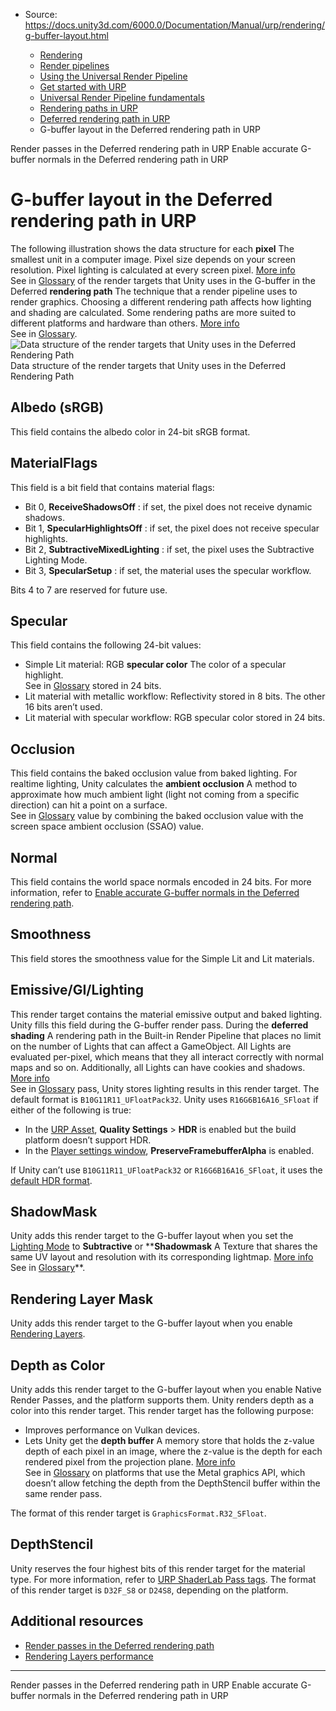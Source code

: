 * Source: https://docs.unity3d.com/6000.0/Documentation/Manual/urp/rendering/g-buffer-layout.html

  * [Rendering](https://docs.unity3d.com/6000.0/Documentation/Manual/rendering-and-post-processing.html)
  * [Render pipelines](https://docs.unity3d.com/6000.0/Documentation/Manual/render-pipelines.html)
  * [Using the Universal Render Pipeline](https://docs.unity3d.com/6000.0/Documentation/Manual/universal-render-pipeline.html)
  * [Get started with URP](https://docs.unity3d.com/6000.0/Documentation/Manual/urp/introduction-landing.html)
  * [Universal Render Pipeline fundamentals](https://docs.unity3d.com/6000.0/Documentation/Manual/urp/urp-concepts.html)
  * [Rendering paths in URP](https://docs.unity3d.com/6000.0/Documentation/Manual/urp/rendering-paths-landing.html)
  * [Deferred rendering path in URP](https://docs.unity3d.com/6000.0/Documentation/Manual/urp/rendering/deferred-rendering-path-landing.html)
  * G-buffer layout in the Deferred rendering path in URP


[](https://docs.unity3d.com/6000.0/Documentation/Manual/urp/rendering/render-passes-deferred.html)
Render passes in the Deferred rendering path in URP
[](https://docs.unity3d.com/6000.0/Documentation/Manual/urp/rendering/accurate-g-buffer-normals.html)
Enable accurate G-buffer normals in the Deferred rendering path in URP
# G-buffer layout in the Deferred rendering path in URP
The following illustration shows the data structure for each **pixel** The smallest unit in a computer image. Pixel size depends on your screen resolution. Pixel lighting is calculated at every screen pixel. [More info](https://docs.unity3d.com/6000.0/Documentation/Manual/ShadowPerformance.html)  
See in [Glossary](https://docs.unity3d.com/6000.0/Documentation/Manual/Glossary.html#pixel) of the render targets that Unity uses in the G-buffer in the Deferred **rendering path** The technique that a render pipeline uses to render graphics. Choosing a different rendering path affects how lighting and shading are calculated. Some rendering paths are more suited to different platforms and hardware than others. [More info](https://docs.unity3d.com/6000.0/Documentation/Manual/RenderingPaths.html)  
See in [Glossary](https://docs.unity3d.com/6000.0/Documentation/Manual/Glossary.html#RenderingPath).
![Data structure of the render targets that Unity uses in the Deferred Rendering Path](https://docs.unity3d.com/6000.0/Documentation/uploads/urp/rendering-deferred/data-structure-render-targets-g-buffer.png) Data structure of the render targets that Unity uses in the Deferred Rendering Path
## Albedo (sRGB)
This field contains the albedo color in 24-bit sRGB format.
## MaterialFlags
This field is a bit field that contains material flags:
  * Bit 0, **ReceiveShadowsOff** : if set, the pixel does not receive dynamic shadows.
  * Bit 1, **SpecularHighlightsOff** : if set, the pixel does not receive specular highlights.
  * Bit 2, **SubtractiveMixedLighting** : if set, the pixel uses the Subtractive Lighting Mode.
  * Bit 3, **SpecularSetup** : if set, the material uses the specular workflow.


Bits 4 to 7 are reserved for future use.
## Specular
This field contains the following 24-bit values:
  * Simple Lit material: RGB **specular color** The color of a specular highlight.  
See in [Glossary](https://docs.unity3d.com/6000.0/Documentation/Manual/Glossary.html#specularcolor) stored in 24 bits.
  * Lit material with metallic workflow: Reflectivity stored in 8 bits. The other 16 bits aren’t used.
  * Lit material with specular workflow: RGB specular color stored in 24 bits.


## Occlusion
This field contains the baked occlusion value from baked lighting. For realtime lighting, Unity calculates the **ambient occlusion** A method to approximate how much ambient light (light not coming from a specific direction) can hit a point on a surface.  
See in [Glossary](https://docs.unity3d.com/6000.0/Documentation/Manual/Glossary.html#Ambientocclusion) value by combining the baked occlusion value with the screen space ambient occlusion (SSAO) value.
## Normal
This field contains the world space normals encoded in 24 bits. For more information, refer to [Enable accurate G-buffer normals in the Deferred rendering path](https://docs.unity3d.com/6000.0/Documentation/Manual/urp/rendering/accurate-g-buffer-normals.html).
## Smoothness
This field stores the smoothness value for the Simple Lit and Lit materials.
## Emissive/GI/Lighting
This render target contains the material emissive output and baked lighting. Unity fills this field during the G-buffer render pass. During the **deferred shading** A rendering path in the Built-in Render Pipeline that places no limit on the number of Lights that can affect a GameObject. All Lights are evaluated per-pixel, which means that they all interact correctly with normal maps and so on. Additionally, all Lights can have cookies and shadows. [More info](https://docs.unity3d.com/6000.0/Documentation/Manual/RenderTech-DeferredShading.html)  
See in [Glossary](https://docs.unity3d.com/6000.0/Documentation/Manual/Glossary.html#Deferredshading) pass, Unity stores lighting results in this render target.
The default format is `B10G11R11_UFloatPack32`.
Unity uses `R16G6B16A16_SFloat` if either of the following is true:
  * In the [URP Asset](https://docs.unity3d.com/6000.0/Documentation/Manual/urp/universalrp-asset.html#quality), **Quality Settings** > **HDR** is enabled but the build platform doesn’t support HDR.
  * In the [Player settings window](https://docs.unity3d.com/6000.0/Documentation/Manual/class-PlayerSettings.html), **PreserveFramebufferAlpha** is enabled.


If Unity can’t use `B10G11R11_UFloatPack32` or `R16G6B16A16_SFloat`, it uses the [default HDR format](https://docs.unity3d.com/ScriptReference/Experimental.Rendering.DefaultFormat.HDR.html). 
## ShadowMask
Unity adds this render target to the G-buffer layout when you set the [Lighting Mode](https://docs.unity3d.com/6000.0/Documentation/Manual/lighting-mode.html) to **Subtractive** or ****Shadowmask** A Texture that shares the same UV layout and resolution with its corresponding lightmap. [More info](https://docs.unity3d.com/6000.0/Documentation/Manual/lighting-mode.html#shadowmask)  
See in [Glossary](https://docs.unity3d.com/6000.0/Documentation/Manual/Glossary.html#Shadowmask)**.
## Rendering Layer Mask
Unity adds this render target to the G-buffer layout when you enable [Rendering Layers](https://docs.unity3d.com/6000.0/Documentation/Manual/urp/features/rendering-layers.html).
## Depth as Color
Unity adds this render target to the G-buffer layout when you enable Native Render Passes, and the platform supports them. Unity renders depth as a color into this render target. This render target has the following purpose:
  * Improves performance on Vulkan devices.
  * Lets Unity get the **depth buffer** A memory store that holds the z-value depth of each pixel in an image, where the z-value is the depth for each rendered pixel from the projection plane. [More info](https://docs.unity3d.com/6000.0/Documentation/Manual/class-RenderTexture.html)  
See in [Glossary](https://docs.unity3d.com/6000.0/Documentation/Manual/Glossary.html#depthbuffer) on platforms that use the Metal graphics API, which doesn’t allow fetching the depth from the DepthStencil buffer within the same render pass.


The format of this render target is `GraphicsFormat.R32_SFloat`.
## DepthStencil
Unity reserves the four highest bits of this render target for the material type. For more information, refer to [URP ShaderLab Pass tags](https://docs.unity3d.com/6000.0/Documentation/Manual/urp/urp-shaders/urp-shaderlab-pass-tags.html#universalmaterialtype).
The format of this render target is `D32F_S8` or `D24S8`, depending on the platform.
## Additional resources
  * [Render passes in the Deferred rendering path](https://docs.unity3d.com/6000.0/Documentation/Manual/urp/rendering/render-passes-deferred.html)
  * [Rendering Layers performance](https://docs.unity3d.com/6000.0/Documentation/Manual/urp/features/rendering-layers-introduction.html#performance)


* * *
[](https://docs.unity3d.com/6000.0/Documentation/Manual/urp/rendering/render-passes-deferred.html)
Render passes in the Deferred rendering path in URP
[](https://docs.unity3d.com/6000.0/Documentation/Manual/urp/rendering/accurate-g-buffer-normals.html)
Enable accurate G-buffer normals in the Deferred rendering path in URP

